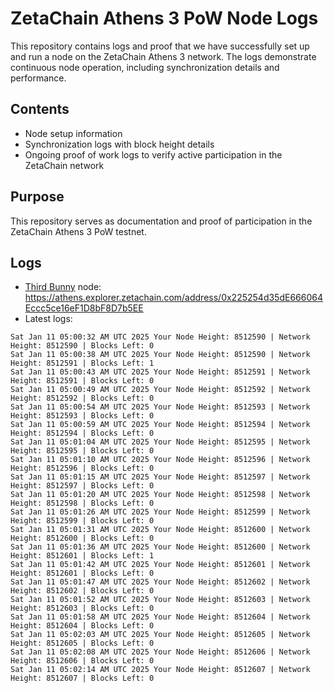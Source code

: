 # ZetaChain Athens 3 PoW Node Logs
This repository contains logs and proof that we have successfully set up and run a node on the ZetaChain Athens 3 network. The logs demonstrate continuous node operation, including synchronization details and performance.

## Contents
- Node setup information
- Synchronization logs with block height details
- Ongoing proof of work logs to verify active participation in the ZetaChain network

## Purpose
This repository serves as documentation and proof of participation in the ZetaChain Athens 3 PoW testnet.

## Logs

- [Third Bunny](https://thirdbunny.xyz/) node: https://athens.explorer.zetachain.com/address/0x225254d35dE666064Eccc5ce16eF1D8bF8D7b5EE
- Latest logs:
```
Sat Jan 11 05:00:32 AM UTC 2025 Your Node Height: 8512590 | Network Height: 8512590 | Blocks Left: 0
Sat Jan 11 05:00:38 AM UTC 2025 Your Node Height: 8512590 | Network Height: 8512591 | Blocks Left: 1
Sat Jan 11 05:00:43 AM UTC 2025 Your Node Height: 8512591 | Network Height: 8512591 | Blocks Left: 0
Sat Jan 11 05:00:49 AM UTC 2025 Your Node Height: 8512592 | Network Height: 8512592 | Blocks Left: 0
Sat Jan 11 05:00:54 AM UTC 2025 Your Node Height: 8512593 | Network Height: 8512593 | Blocks Left: 0
Sat Jan 11 05:00:59 AM UTC 2025 Your Node Height: 8512594 | Network Height: 8512594 | Blocks Left: 0
Sat Jan 11 05:01:04 AM UTC 2025 Your Node Height: 8512595 | Network Height: 8512595 | Blocks Left: 0
Sat Jan 11 05:01:10 AM UTC 2025 Your Node Height: 8512596 | Network Height: 8512596 | Blocks Left: 0
Sat Jan 11 05:01:15 AM UTC 2025 Your Node Height: 8512597 | Network Height: 8512597 | Blocks Left: 0
Sat Jan 11 05:01:20 AM UTC 2025 Your Node Height: 8512598 | Network Height: 8512598 | Blocks Left: 0
Sat Jan 11 05:01:26 AM UTC 2025 Your Node Height: 8512599 | Network Height: 8512599 | Blocks Left: 0
Sat Jan 11 05:01:31 AM UTC 2025 Your Node Height: 8512600 | Network Height: 8512600 | Blocks Left: 0
Sat Jan 11 05:01:36 AM UTC 2025 Your Node Height: 8512600 | Network Height: 8512601 | Blocks Left: 1
Sat Jan 11 05:01:42 AM UTC 2025 Your Node Height: 8512601 | Network Height: 8512601 | Blocks Left: 0
Sat Jan 11 05:01:47 AM UTC 2025 Your Node Height: 8512602 | Network Height: 8512602 | Blocks Left: 0
Sat Jan 11 05:01:52 AM UTC 2025 Your Node Height: 8512603 | Network Height: 8512603 | Blocks Left: 0
Sat Jan 11 05:01:58 AM UTC 2025 Your Node Height: 8512604 | Network Height: 8512604 | Blocks Left: 0
Sat Jan 11 05:02:03 AM UTC 2025 Your Node Height: 8512605 | Network Height: 8512605 | Blocks Left: 0
Sat Jan 11 05:02:08 AM UTC 2025 Your Node Height: 8512606 | Network Height: 8512606 | Blocks Left: 0
Sat Jan 11 05:02:14 AM UTC 2025 Your Node Height: 8512607 | Network Height: 8512607 | Blocks Left: 0
```
